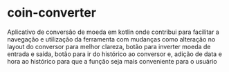 # coin-converter
Aplicativo de conversão de moeda em kotlin onde contribui para facilitar a navegação e utilização da ferramenta com mudanças como alteração no layout do conversor para melhor clareza, botão para inverter moeda de entrada e saída, botão para ir do histórico ao conversor e, adição de data e hora ao histórico para que a função seja mais conveniente para o usuário
